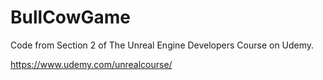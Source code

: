 # BullCowGame
Code from Section 2 of The Unreal Engine Developers Course on Udemy.

https://www.udemy.com/unrealcourse/
